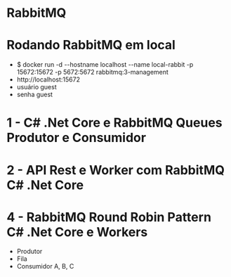 # RabbitMQ

# Rodando RabbitMQ em local

- $ docker run -d --hostname localhost --name local-rabbit -p 15672:15672 -p 5672:5672 rabbitmq:3-management
- http://localhost:15672
- usuário guest 
- senha guest


# 1 - C# .Net Core e RabbitMQ Queues Produtor e Consumidor

# 2 - API Rest e Worker com RabbitMQ C# .Net Core

# 4 - RabbitMQ Round Robin Pattern C# .Net Core e Workers

- Produtor 
- Fila
- Consumidor A, B, C 



